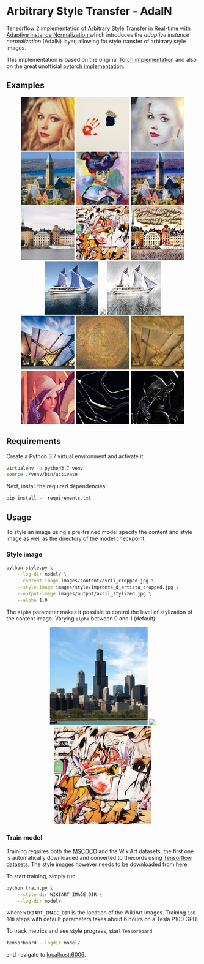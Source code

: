 # Arbitrary Style Transfer - AdaIN

Tensorflow 2 implementation of [Arbitrary Style Transfer in Real-time with Adaptive Instance Normalization ](https://arxiv.org/abs/1703.06868)
which introduces the _adaptive instance normalization_ (AdaIN) layer, allowing for style transfer of arbitrary style images. 

This implementation is based on the original [Torch implementation](https://github.com/xunhuang1995/AdaIN-style)
and also on the great unofficial [pytorch implementation](https://github.com/naoto0804/pytorch-AdaIN).

## Examples

<div align="center">
  <img src="images/content/avril_cropped.jpg" width="140px">
  <img src="images/style/impronte_d_artista_cropped.jpg" width="140px">
  <img src="images/output/avril_stylized.jpg" width="140px">
  
  <img src="images/content/cornell_cropped.jpg" width="140px">
  <img src="images/style/woman_with_hat_matisse_cropped.jpg" width="140px">
  <img src="images/output/cornell_stylized.jpg" width="140px">
</div>
<div align="center">
  <img src="images/content/stockholm_cropped.jpg" width="140px">
  <img src="images/style/ashville_cropped.jpg" width="140px">
  <img src="images/output/stockholm_stylized.jpg" width="140px">
  
  <img src="images/content/sailboat_cropped.jpg" width="140px">
  <img src="images/style/sketch_cropped.jpg" width="140px">
  <img src="images/output/sailboat_stylized.jpg" width="140px">
</div>
<div align="center">
  <img src="images/content/modern_cropped.jpg" width="140px">
  <img src="images/style/goeritz_cropped.jpg" width="140px">
  <img src="images/output/modern_stylized.jpg" width="140px">
  
  <img src="images/content/lenna_cropped.jpg" width="140px">
  <img src="images/style/en_campo_gris_cropped.jpg" width="140px">
  <img src="images/output/lenna_stylized.jpg" width="140px">
</div>

## Requirements

Create a Python 3.7 virtual environment and activate it:

```bash
virtualenv -p python3.7 venv
source ./venv/bin/activate
```

Next, install the required dependencies:

```bash
pip install -r requirements.txt
```

## Usage

To style an image using a pre-trained model specify the content and style image as well
as the directory of the model checkpoint.

### Style image

```bash
python style.py \
    --log-dir model/ \
    --content-image images/content/avril_cropped.jpg \
    --style-image images/style/impronte_d_artista_cropped.jpg \
    --output-image images/output/avril_stylized.jpg \
    --alpha 1.0
```

The `alpha` parameter makes it possible to control the level of 
stylization of the content image. Varying `alpha` between 0 and 1 (default):

<div align="center">
  <img src="images/content/chicago_cropped.jpg" width="256px">
  <img src="images/output/chicago_varying_alpha.gif" width="256px">
  <img src="images/style/ashville_cropped.jpg" width="256px">
</div>
 

### Train model

Training requires both the [MSCOCO](http://mscoco.org/dataset/#download) and the WikiArt datasets, the first one
is automatically downloaded and converted to tfrecords using [Tensorflow datasets](https://www.tensorflow.org/datasets).
The style images however needs to be downloaded from [here](https://www.kaggle.com/c/painter-by-numbers).

To start training, simply run:

```bash
python train.py \
    --style-dir WIKIART_IMAGE_DIR \
    --log-dir model/
```
where `WIKIART_IMAGE_DIR` is the location of the WikiArt images.
Training `160 000` steps with default parameters takes about 6 hours on a Tesla P100 GPU.

To track metrics and see style progress, start `Tensorboard`

```bash
tensorboard --logdir model/
```

and navigate to [localhost:6006](localhost:6006).


